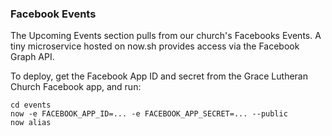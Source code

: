 ### Facebook Events

The Upcoming Events section pulls from our church's Facebooks Events. A tiny
microservice hosted on now.sh provides access via the Facebook Graph API.

To deploy, get the Facebook App ID and secret from the Grace Lutheran Church
Facebook app, and run:

    cd events
    now -e FACEBOOK_APP_ID=... -e FACEBOOK_APP_SECRET=... --public
    now alias
